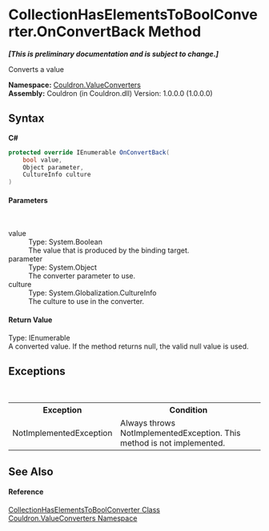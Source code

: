 # CollectionHasElementsToBoolConverter.OnConvertBack Method 
 _**\[This is preliminary documentation and is subject to change.\]**_

Converts a value

**Namespace:**&nbsp;<a href="N_Couldron_ValueConverters">Couldron.ValueConverters</a><br />**Assembly:**&nbsp;Couldron (in Couldron.dll) Version: 1.0.0.0 (1.0.0.0)

## Syntax

**C#**<br />
``` C#
protected override IEnumerable OnConvertBack(
	bool value,
	Object parameter,
	CultureInfo culture
)
```


#### Parameters
&nbsp;<dl><dt>value</dt><dd>Type: System.Boolean<br />The value that is produced by the binding target.</dd><dt>parameter</dt><dd>Type: System.Object<br />The converter parameter to use.</dd><dt>culture</dt><dd>Type: System.Globalization.CultureInfo<br />The culture to use in the converter.</dd></dl>

#### Return Value
Type: IEnumerable<br />A converted value. If the method returns null, the valid null value is used.

## Exceptions
&nbsp;<table><tr><th>Exception</th><th>Condition</th></tr><tr><td>NotImplementedException</td><td>Always throws NotImplementedException. This method is not implemented.</td></tr></table>

## See Also


#### Reference
<a href="T_Couldron_ValueConverters_CollectionHasElementsToBoolConverter">CollectionHasElementsToBoolConverter Class</a><br /><a href="N_Couldron_ValueConverters">Couldron.ValueConverters Namespace</a><br />